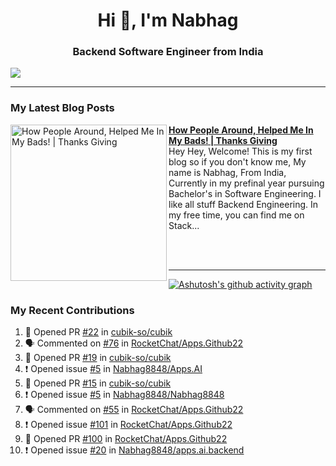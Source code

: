  
<h1 align="center">Hi 👋, I'm Nabhag</h1>
<h3 align="center">Backend Software Engineer from India</h3>

<img src="Twitter header - 2.png"/>

 <hr>
 
### My Latest Blog Posts 
<!-- HASHNODE_BLOG:START -->
<p align="left">
<a href="https://nabhagmotivaras.hashnode.dev//experience-2022" title="How People Around, Helped Me In My Bads!  | Thanks Giving"><img src="https://cdn.hashnode.com/res/hashnode/image/stock/unsplash/d1956810eb099b7959df44d932fa9fe4.jpeg" alt="How People Around, Helped Me In My Bads!  | Thanks Giving" width="250px" align="left" /></a>
<a href="https://nabhagmotivaras.hashnode.dev//experience-2022" title="How People Around, Helped Me In My Bads!  | Thanks Giving"><strong>How People Around, Helped Me In My Bads!  | Thanks Giving</strong></a>
<br/> Hey Hey, Welcome! This is my first blog so if you don't know me, My name is Nabhag, From India, Currently in my prefinal year pursuing Bachelor's in Software Engineering. I like all stuff Backend Engineering. In my free time, you can find me on Stack... </p> <br/> <br/>
<!-- HASHNODE_BLOG:END -->
<p align=left> 
 <hr>
 
   [![Ashutosh's github activity graph](https://github-readme-activity-graph.cyclic.app/graph?username=Nabhag8848&bg_color=000000&color=ffffff&line=26a269&point=c01c28&area=true&hide_border=true)](https://github.com/ashutosh00710/github-readme-activity-graph)
 
 ### My Recent Contributions

<!--START_SECTION:activity-->
1. 💪 Opened PR [#22](https://github.com/cubik-so/cubik/pull/22) in [cubik-so/cubik](https://github.com/cubik-so/cubik)
2. 🗣 Commented on [#76](https://github.com/RocketChat/Apps.Github22/issues/76) in [RocketChat/Apps.Github22](https://github.com/RocketChat/Apps.Github22)
3. 💪 Opened PR [#19](https://github.com/cubik-so/cubik/pull/19) in [cubik-so/cubik](https://github.com/cubik-so/cubik)
4. ❗️ Opened issue [#5](https://github.com/Nabhag8848/Apps.AI/issues/5) in [Nabhag8848/Apps.AI](https://github.com/Nabhag8848/Apps.AI)
5. 💪 Opened PR [#15](https://github.com/cubik-so/cubik/pull/15) in [cubik-so/cubik](https://github.com/cubik-so/cubik)
6. ❗️ Opened issue [#5](https://github.com/Nabhag8848/Nabhag8848/issues/5) in [Nabhag8848/Nabhag8848](https://github.com/Nabhag8848/Nabhag8848)
7. 🗣 Commented on [#55](https://github.com/RocketChat/Apps.Github22/issues/55) in [RocketChat/Apps.Github22](https://github.com/RocketChat/Apps.Github22)
8. ❗️ Opened issue [#101](https://github.com/RocketChat/Apps.Github22/issues/101) in [RocketChat/Apps.Github22](https://github.com/RocketChat/Apps.Github22)
9. 💪 Opened PR [#100](https://github.com/RocketChat/Apps.Github22/pull/100) in [RocketChat/Apps.Github22](https://github.com/RocketChat/Apps.Github22)
10. ❗️ Opened issue [#20](https://github.com/Nabhag8848/apps.ai.backend/issues/20) in [Nabhag8848/apps.ai.backend](https://github.com/Nabhag8848/apps.ai.backend)
<!--END_SECTION:activity-->
 
 </p>
 
  <br> <br>
  



